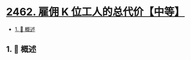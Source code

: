 # [2462. 雇佣 K 位工人的总代价【中等】](https://github.com/tnotesjs/TNotes.leetcode/tree/main/notes/2462.%20%E9%9B%87%E4%BD%A3%20K%20%E4%BD%8D%E5%B7%A5%E4%BA%BA%E7%9A%84%E6%80%BB%E4%BB%A3%E4%BB%B7%E3%80%90%E4%B8%AD%E7%AD%89%E3%80%91)

<!-- region:toc -->

- [1. 📝 概述](#1--概述)

<!-- endregion:toc -->

## 1. 📝 概述
